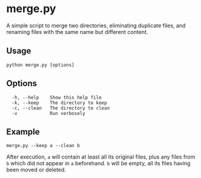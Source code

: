 merge.py
===============

A simple script to merge two directories, eliminating duplicate
files, and renaming files with the same name but different content.

Usage
-----

```python merge.py [options]```

Options
-------
```
  -h, --help    Show this help file
  -k, --keep    The directory to keep
  -c, --clean   The directory to clean
  -v            Run verbosely
```

Example
-------
```merge.py --keep a --clean b```

After execution, `a` will contain at least all its original files, 
plus any files from `b` which did not appear in `a` beforehand.
`b` will be empty, all its files having been moved or deleted.
